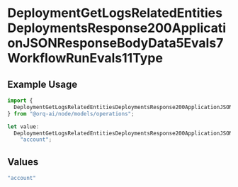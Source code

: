 # DeploymentGetLogsRelatedEntitiesDeploymentsResponse200ApplicationJSONResponseBodyData5Evals7WorkflowRunEvals11Type

## Example Usage

```typescript
import {
  DeploymentGetLogsRelatedEntitiesDeploymentsResponse200ApplicationJSONResponseBodyData5Evals7WorkflowRunEvals11Type,
} from "@orq-ai/node/models/operations";

let value:
  DeploymentGetLogsRelatedEntitiesDeploymentsResponse200ApplicationJSONResponseBodyData5Evals7WorkflowRunEvals11Type =
    "account";
```

## Values

```typescript
"account"
```